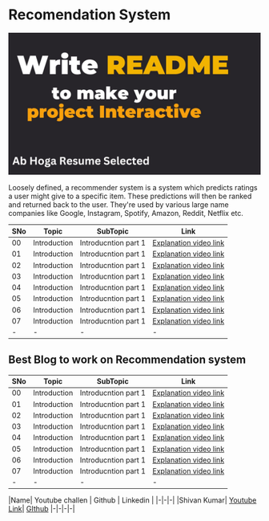 # Recomendation System
<img src ="https://github.com/Shivan118/Readme-file-Projects/blob/main/Thumbnail.jpg" alt="MLBC">

Loosely defined, a recommender system is a system which predicts ratings a user might give to a specific item. These predictions will then be ranked and returned back to the user. They're used by various large name companies like Google, Instagram, Spotify, Amazon, Reddit, Netflix etc.

|SNo| Topic | SubTopic | Link |
|-|-|-|-|
|00| Introduction |Introducntion part 1| [Explanation video link](https://www.youtube.com/?gl=IN)
|01| Introduction |Introducntion part 1| [Explanation video link](https://www.youtube.com/?gl=IN)
|02| Introduction |Introducntion part 1| [Explanation video link](https://www.youtube.com/?gl=IN)
|03| Introduction |Introducntion part 1| [Explanation video link](https://www.youtube.com/?gl=IN)
|04| Introduction |Introducntion part 1| [Explanation video link](https://www.youtube.com/?gl=IN)
|05| Introduction |Introducntion part 1| [Explanation video link](https://www.youtube.com/?gl=IN)
|06| Introduction |Introducntion part 1| [Explanation video link](https://www.youtube.com/?gl=IN)
|07| Introduction |Introducntion part 1| [Explanation video link](https://www.youtube.com/?gl=IN)
|-|-|-|-|

## Best Blog to work on Recommendation system

|SNo| Topic | SubTopic | Link |
|-|-|-|-|
|00| Introduction |Introducntion part 1| [Explanation video link](https://www.youtube.com/?gl=IN)
|01| Introduction |Introducntion part 1| [Explanation video link](https://www.youtube.com/?gl=IN)
|02| Introduction |Introducntion part 1| [Explanation video link](https://www.youtube.com/?gl=IN)
|03| Introduction |Introducntion part 1| [Explanation video link](https://www.youtube.com/?gl=IN)
|04| Introduction |Introducntion part 1| [Explanation video link](https://www.youtube.com/?gl=IN)
|05| Introduction |Introducntion part 1| [Explanation video link](https://www.youtube.com/?gl=IN)
|06| Introduction |Introducntion part 1| [Explanation video link](https://www.youtube.com/?gl=IN)
|07| Introduction |Introducntion part 1| [Explanation video link](https://www.youtube.com/?gl=IN)
|-|-|-|-|

|Name| Youtube challen | Github | Linkedin |
|-|-|-|
|Shivan Kumar| [Youtube Link](https://www.youtube.com/@engineeringwalabhaiya)| [GIthub]([https://www.youtube.com/?gl=IN](https://github.com/Shivan118))
|-|-|-|-|
